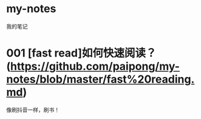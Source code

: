 # my-notes
我的笔记
# 001 [fast read]如何快速阅读？(https://github.com/paipong/my-notes/blob/master/fast%20reading.md)
像刷抖音一样，刷书！
